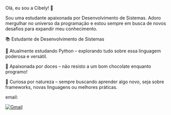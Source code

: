 Olá, eu sou a Cibely! 👋

Sou uma estudante apaixonada por Desenvolvimento de Sistemas. Adoro mergulhar no universo da programação e estou sempre em busca de novos desafios para expandir meu conhecimento.

📚 Estudante de Desenvolvimento de Sistemas

🐍 Atualmente estudando Python – explorando tudo sobre essa linguagem poderosa e versátil.

🍫 Apaixonada por doces – não resisto a um bom chocolate enquanto programo!

🤔 Curiosa por natureza – sempre buscando aprender algo novo, seja sobre frameworks, novas linguagens ou melhores práticas.



email: 

  <a href="mailto:melocibely33@gmail" target="_blank" rel="noopener noreferrer">
    <img src="https://img.shields.io/badge/-Gmail-D14836?style=for-the-badge&logo=gmail&logoColor=white" alt="Gmail" />
  </a>
</div>
